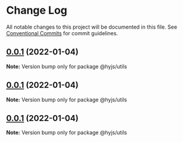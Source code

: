 # Change Log

All notable changes to this project will be documented in this file.
See [Conventional Commits](https://conventionalcommits.org) for commit guidelines.

## [0.0.1](https://github.com/heiyehk/heiye/compare/v0.0.1-alpha.6...v0.0.1) (2022-01-04)

**Note:** Version bump only for package @hyjs/utils





## [0.0.1](https://github.com/heiyehk/heiye/compare/v0.0.1-alpha.6...v0.0.1) (2022-01-04)

**Note:** Version bump only for package @hyjs/utils





## [0.0.1](https://github.com/heiyehk/heiye/compare/v0.0.1-alpha.6...v0.0.1) (2022-01-04)

**Note:** Version bump only for package @hyjs/utils
